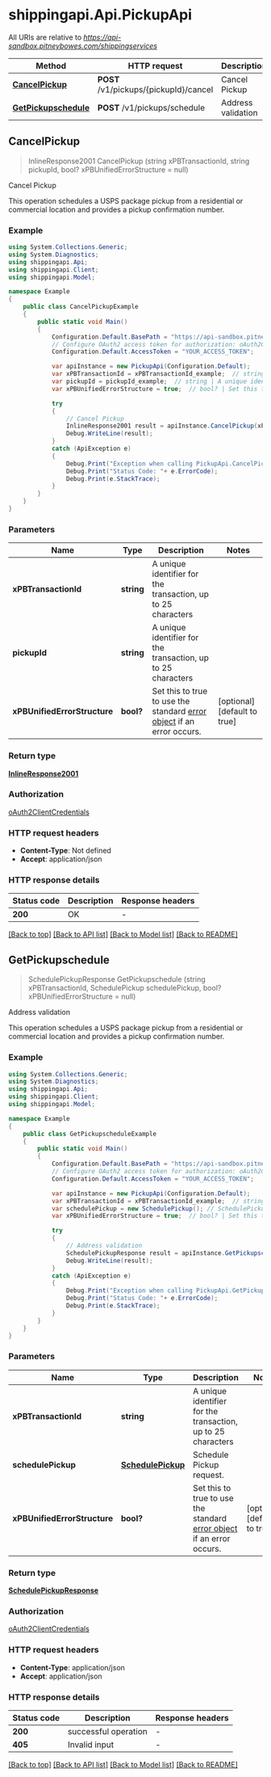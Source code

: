 # shippingapi.Api.PickupApi

All URIs are relative to *https://api-sandbox.pitneybowes.com/shippingservices*

Method | HTTP request | Description
------------- | ------------- | -------------
[**CancelPickup**](PickupApi.md#cancelpickup) | **POST** /v1/pickups/{pickupId}/cancel | Cancel Pickup
[**GetPickupschedule**](PickupApi.md#getpickupschedule) | **POST** /v1/pickups/schedule | Address validation



## CancelPickup

> InlineResponse2001 CancelPickup (string xPBTransactionId, string pickupId, bool? xPBUnifiedErrorStructure = null)

Cancel Pickup

This operation schedules a USPS package pickup from a residential or commercial location and provides a pickup confirmation number.

### Example

```csharp
using System.Collections.Generic;
using System.Diagnostics;
using shippingapi.Api;
using shippingapi.Client;
using shippingapi.Model;

namespace Example
{
    public class CancelPickupExample
    {
        public static void Main()
        {
            Configuration.Default.BasePath = "https://api-sandbox.pitneybowes.com/shippingservices";
            // Configure OAuth2 access token for authorization: oAuth2ClientCredentials
            Configuration.Default.AccessToken = "YOUR_ACCESS_TOKEN";

            var apiInstance = new PickupApi(Configuration.Default);
            var xPBTransactionId = xPBTransactionId_example;  // string | A unique identifier for the transaction, up to 25 characters
            var pickupId = pickupId_example;  // string | A unique identifier for the transaction, up to 25 characters
            var xPBUnifiedErrorStructure = true;  // bool? | Set this to true to use the standard [error object](https://shipping.pitneybowes.com/reference/error-object.html#standard-error-object) if an error occurs. (optional)  (default to true)

            try
            {
                // Cancel Pickup
                InlineResponse2001 result = apiInstance.CancelPickup(xPBTransactionId, pickupId, xPBUnifiedErrorStructure);
                Debug.WriteLine(result);
            }
            catch (ApiException e)
            {
                Debug.Print("Exception when calling PickupApi.CancelPickup: " + e.Message );
                Debug.Print("Status Code: "+ e.ErrorCode);
                Debug.Print(e.StackTrace);
            }
        }
    }
}
```

### Parameters


Name | Type | Description  | Notes
------------- | ------------- | ------------- | -------------
 **xPBTransactionId** | **string**| A unique identifier for the transaction, up to 25 characters | 
 **pickupId** | **string**| A unique identifier for the transaction, up to 25 characters | 
 **xPBUnifiedErrorStructure** | **bool?**| Set this to true to use the standard [error object](https://shipping.pitneybowes.com/reference/error-object.html#standard-error-object) if an error occurs. | [optional] [default to true]

### Return type

[**InlineResponse2001**](InlineResponse2001.md)

### Authorization

[oAuth2ClientCredentials](../README.md#oAuth2ClientCredentials)

### HTTP request headers

- **Content-Type**: Not defined
- **Accept**: application/json

### HTTP response details
| Status code | Description | Response headers |
|-------------|-------------|------------------|
| **200** | OK |  -  |

[[Back to top]](#)
[[Back to API list]](../README.md#documentation-for-api-endpoints)
[[Back to Model list]](../README.md#documentation-for-models)
[[Back to README]](../README.md)


## GetPickupschedule

> SchedulePickupResponse GetPickupschedule (string xPBTransactionId, SchedulePickup schedulePickup, bool? xPBUnifiedErrorStructure = null)

Address validation

This operation schedules a USPS package pickup from a residential or commercial location and provides a pickup confirmation number.

### Example

```csharp
using System.Collections.Generic;
using System.Diagnostics;
using shippingapi.Api;
using shippingapi.Client;
using shippingapi.Model;

namespace Example
{
    public class GetPickupscheduleExample
    {
        public static void Main()
        {
            Configuration.Default.BasePath = "https://api-sandbox.pitneybowes.com/shippingservices";
            // Configure OAuth2 access token for authorization: oAuth2ClientCredentials
            Configuration.Default.AccessToken = "YOUR_ACCESS_TOKEN";

            var apiInstance = new PickupApi(Configuration.Default);
            var xPBTransactionId = xPBTransactionId_example;  // string | A unique identifier for the transaction, up to 25 characters
            var schedulePickup = new SchedulePickup(); // SchedulePickup | Schedule Pickup request.
            var xPBUnifiedErrorStructure = true;  // bool? | Set this to true to use the standard [error object](https://shipping.pitneybowes.com/reference/error-object.html#standard-error-object) if an error occurs. (optional)  (default to true)

            try
            {
                // Address validation
                SchedulePickupResponse result = apiInstance.GetPickupschedule(xPBTransactionId, schedulePickup, xPBUnifiedErrorStructure);
                Debug.WriteLine(result);
            }
            catch (ApiException e)
            {
                Debug.Print("Exception when calling PickupApi.GetPickupschedule: " + e.Message );
                Debug.Print("Status Code: "+ e.ErrorCode);
                Debug.Print(e.StackTrace);
            }
        }
    }
}
```

### Parameters


Name | Type | Description  | Notes
------------- | ------------- | ------------- | -------------
 **xPBTransactionId** | **string**| A unique identifier for the transaction, up to 25 characters | 
 **schedulePickup** | [**SchedulePickup**](SchedulePickup.md)| Schedule Pickup request. | 
 **xPBUnifiedErrorStructure** | **bool?**| Set this to true to use the standard [error object](https://shipping.pitneybowes.com/reference/error-object.html#standard-error-object) if an error occurs. | [optional] [default to true]

### Return type

[**SchedulePickupResponse**](SchedulePickupResponse.md)

### Authorization

[oAuth2ClientCredentials](../README.md#oAuth2ClientCredentials)

### HTTP request headers

- **Content-Type**: application/json
- **Accept**: application/json

### HTTP response details
| Status code | Description | Response headers |
|-------------|-------------|------------------|
| **200** | successful operation |  -  |
| **405** | Invalid input |  -  |

[[Back to top]](#)
[[Back to API list]](../README.md#documentation-for-api-endpoints)
[[Back to Model list]](../README.md#documentation-for-models)
[[Back to README]](../README.md)

